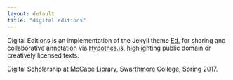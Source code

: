 ```yaml
---
layout: default
title: "digital editions"
---
```


Digital Editions is an implementation of the Jekyll theme [Ed.](https://github.com/elotroalex/ed) for sharing and collaborative annotation via [Hypothes.is](https://hypothes.is/), highlighting public domain or creatively licensed texts.

Digital Scholarship at McCabe Library, Swarthmore College, Spring 2017.